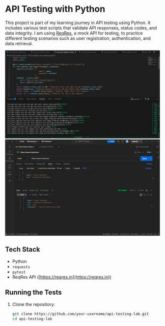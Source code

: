# API Testing with Python

This project is part of my learning journey in API testing using Python. It includes various test scripts that validate API responses, status codes, and data integrity. I am using [ReqRes](https://reqres.in), a mock API for testing, to practice different testing scenarios such as user registration, authentication, and data retrieval.

![Code snippet](code_snippet.png)
![Postman snippet](postman.png)

## Tech Stack
- Python
- `requests`
- `pytest`
- ReqRes API ([https://reqres.in](https://reqres.in))

## Running the Tests

1. Clone the repository:
   ```bash
   git clone https://github.com/your-username/api-testing-lab.git
   cd api-testing-lab
